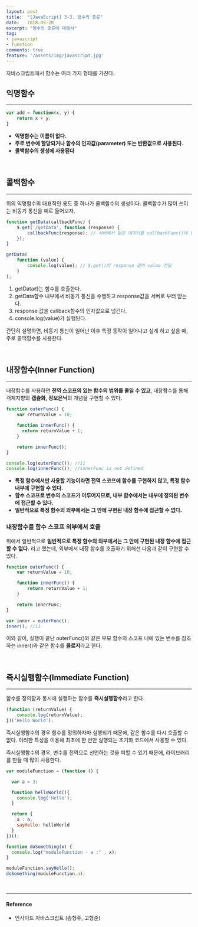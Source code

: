 ```yaml
---
layout: post
title:  "[JavaScript] 3-3. 함수의 종류"
date:   2018-09-20
excerpt: "함수의 종류에 대해서"
tag:
- javascript
- function
comments: true
feature: '/assets/img/javascript.jpg'
---
```


자바스크립트에서 함수는 여러 가지 형태를 가진다.

## 익명함수

---

```javascript
var add = function(x, y) {
	return x + y;
}
```
* **익명함수는 이름이 없다.**
* **주로 변수에 할당되거나 함수의 인자값(parameter) 또는 반환값으로 사용된다.**
* **콜백함수의 생성에 사용된다**

<br/>

## 콜백함수

---

위의 익명함수의 대표적인 용도 중 하나가 콜백함수의 생성이다.
콜백함수가 많이 쓰이는 비동기 통신을 예로 들어보자.

```javascript
function getData(callbackFunc) {
	$.get('/getData', function (response) {
		callbackFunc(response); // 서버에서 받은 데이터를 callbackFunc()에 넘긴다.
	});
}

getData(
	function (value) {
		console.log(value); // $.get()의 response 값이 value 전달
	}
);
```
1. getData라는 함수를 호출한다.
2. getData함수 내부에서 비동기 통신을 수행하고 response값을 서버로 부터 받는다.
3. response 값을 callback함수의 인자값으로 넘긴다.
4. console.log(value)가 실행된다.

간단히 설명하면, 비동기 통신이 일어난 이후 특정 동작이 일어나고 싶게 하고 싶을 때, 주로 콜백함수를 사용한다.

<br/>

## 내장함수(Inner Function)

---

내장함수를 사용하면 **전역 스코프의 있는 함수의 범위를 줄일 수 있고**, 내장함수를 통해 객체지향의 **캡슐화, 정보은닉**의 개념을 구현할 수 있다.

```javascript
function outerFunc() {
    var returnValue = 10;

    function innerFunc() {
      return returnValue + 1;
    }

    return innerFunc();
}

console.log(outerFunc()); //11
console.log(innerFunc()); //innerFunc is not defined
```

* **특정 함수에서만 사용할 기능이라면 전역 스코프에 함수를 구현하지 않고, 특정 함수 내부에 구현할 수 있다.**
* **함수 스코프로 변수의 스코프가 이루어지므로, 내부 함수에서는 내부에 정의된 변수에 접근할 수 있다.**
* **일반적으로 특정 함수의 외부에서는 그 안에 구현된 내장 함수에 접근할 수 없다.**

### 내장함수를 함수 스코프 외부에서 호출

위에서 일반적으로 **일반적으로 특정 함수의 외부에서는 그 안에 구현된 내장 함수에 접근할 수 없다.** 라고 했는데, 외부에서 내장 함수를 호출하기 위해선 다음과 같이 구현할 수 있다.

```javascript
function outerFunc() {
    var returnValue = 10;

    function innerFunc() {
    	return returnValue + 1;
    }

    return innerFunc;
}

var inner = outerFunc();
inner(); //11
```
이와 같이, 실행이 끝난 outerFunc()와 같은 부모 함수의 스코프 내에 있는 변수를 참조하는 inner()와 같은 함수를 **클로저**라고 한다.

<br/>

## 즉시실행함수(Immediate Function)

---

함수를 정의함과 동시에 실행하는 함수를 **즉시실행함수**라고 한다.

```javascript
(function (returnValue) {
	console.log(returnValue);
})('Hello World');
```

즉시실행함수의 경우 함수를 정의하자마 실행되기 때문에, 같은 함수를 다시 호출할 수 없다.
이러한 특성을 이용해 최초에 한 번만 실행되는 초기화 코드에서 사용할 수 있다.

즉시실행함수의 경우, 변수를 전역으로 선언하는 것을 피할 수 있기 때문에, 라이브러리를 만들 때 많이 사용한다.

```javascript
var moduleFunction = (function () {

  var a = 3;

  function helloWorld(){
    console.log('Hello');
  }

  return {
    a : a,
    sayHello: helloWorld
  }
})();

function doSomething(x) {
  console.log("moduleFunction - a :" , x);
}

moduleFunction.sayHello();
doSomething(moduleFunction.a);
```

<br/>

* * *

#### Reference
- 인사이드 자바스크립트 (송형주, 고형준)

